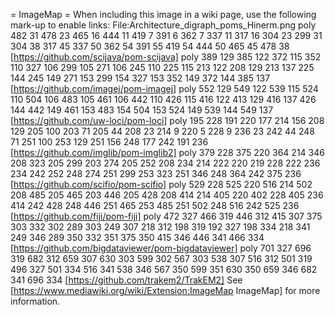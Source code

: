 = ImageMap =
When including this image in a wiki page, use the following mark-up to enable links:
 <nowiki>
<imagemap>
File:Architecture_digraph_poms_Hinerm.png
poly 482 31 478 23 465 16 444 11 419 7 391 6 362 7 337 11 317 16 304 23 299 31 304 38 317 45 337 50 362 54 391 55 419 54 444 50 465 45 478 38 [https://github.com/scijava/pom-scijava]
poly 389 129 385 122 372 115 352 110 327 106 299 105 271 106 245 110 225 115 213 122 208 129 213 137 225 144 245 149 271 153 299 154 327 153 352 149 372 144 385 137 [https://github.com/imagej/pom-imagej]
poly 552 129 549 122 539 115 524 110 504 106 483 105 461 106 442 110 426 115 416 122 413 129 416 137 426 144 442 149 461 153 483 154 504 153 524 149 539 144 549 137 [https://github.com/uw-loci/pom-loci]
poly 195 228 191 220 177 214 156 208 129 205 100 203 71 205 44 208 23 214 9 220 5 228 9 236 23 242 44 248 71 251 100 253 129 251 156 248 177 242 191 236 [https://github.com/imglib/pom-imglib2]
poly 379 228 375 220 364 214 346 208 323 205 299 203 274 205 252 208 234 214 222 220 219 228 222 236 234 242 252 248 274 251 299 253 323 251 346 248 364 242 375 236 [https://github.com/scifio/pom-scifio]
poly 529 228 525 220 516 214 502 208 485 205 465 203 446 205 428 208 414 214 405 220 402 228 405 236 414 242 428 248 446 251 465 253 485 251 502 248 516 242 525 236 [https://github.com/fiji/pom-fiji]
poly 472 327 466 319 446 312 415 307 375 303 332 302 289 303 249 307 218 312 198 319 192 327 198 334 218 341 249 346 289 350 332 351 375 350 415 346 446 341 466 334 [https://github.com/bigdataviewer/pom-bigdataviewer]
poly 701 327 696 319 682 312 659 307 630 303 599 302 567 303 538 307 516 312 501 319 496 327 501 334 516 341 538 346 567 350 599 351 630 350 659 346 682 341 696 334 [https://github.com/trakem2/TrakEM2]</imagemap>
</nowiki>
See [https://www.mediawiki.org/wiki/Extension:ImageMap ImageMap] for more information.
